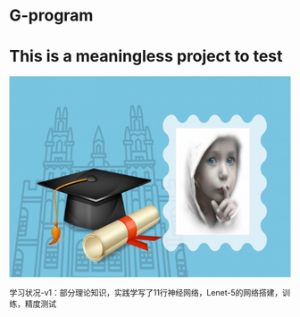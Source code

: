 # G-program 
This is a meaningless project to test 
=======================================
![image](https://github.com/HowkeWayne/G-program/blob/master/Image/G.png) 
 
学习状况-v1：部分理论知识，实践学写了11行神经网络，Lenet-5的网络搭建，训练，精度测试   
